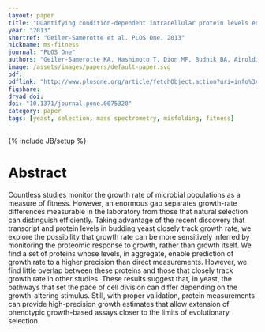 ```yaml
---
layout: paper
title: "Quantifying condition-dependent intracellular protein levels enables high-precision fitness estimates"
year: "2013"
shortref: "Geiler-Samerotte et al. PLOS One. 2013"
nickname: ms-fitness
journal: "PLOS One"
authors: "Geiler-Samerotte KA, Hashimoto T, Dion MF, Budnik BA, Airoldi EM, and Drummond DA"
image: /assets/images/papers/default-paper.svg
pdf: 
pdflink: "http://www.plosone.org/article/fetchObject.action?uri=info%3Adoi%2F10.1371%2Fjournal.pone.0075320&representation=PDF"
figshare: 
dryad_doi: 
doi: "10.1371/journal.pone.0075320"
category: paper
tags: [yeast, selection, mass spectrometry, misfolding, fitness]
---
```

{% include JB/setup %}

# Abstract
Countless studies monitor the growth rate of microbial populations as a measure of fitness. However, an enormous
gap separates growth-rate differences measurable in the laboratory from those that natural selection can distinguish
efficiently. Taking advantage of the recent discovery that transcript and protein levels in budding yeast closely track
growth rate, we explore the possibility that growth rate can be more sensitively inferred by monitoring the proteomic
response to growth, rather than growth itself. We find a set of proteins whose levels, in aggregate, enable prediction
of growth rate to a higher precision than direct measurements. However, we find little overlap between these proteins
and those that closely track growth rate in other studies. These results suggest that, in yeast, the pathways that set
the pace of cell division can differ depending on the growth-altering stimulus. Still, with proper validation, protein
measurements can provide high-precision growth estimates that allow extension of phenotypic growth-based assays
closer to the limits of evolutionary selection.
